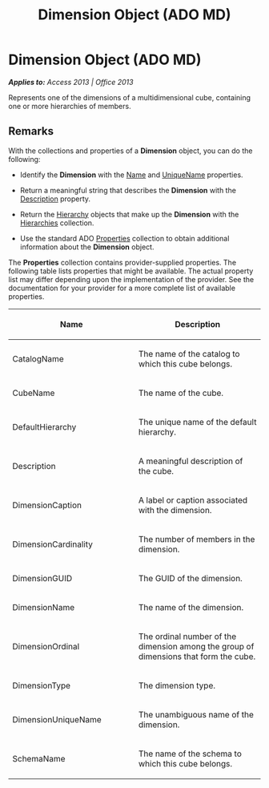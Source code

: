 ﻿---
title: Dimension Object (ADO MD)
TOCTitle: Dimension Object (ADO MD)
ms:assetid: 12f43cfc-c74e-a2e8-7f6e-75fc68472c4b
ms:mtpsurl: https://msdn.microsoft.com/en-us/library/JJ248902(v=office.15)
ms:contentKeyID: 48543355
ms.date: 09/18/2015
mtps_version: v=office.15
---

# Dimension Object (ADO MD)


_**Applies to:** Access 2013 | Office 2013_

Represents one of the dimensions of a multidimensional cube, containing one or more hierarchies of members.

## Remarks

With the collections and properties of a **Dimension** object, you can do the following:

  - Identify the **Dimension** with the [Name](name-property-ado-md.md) and [UniqueName](uniquename-property-ado-md.md) properties.

  - Return a meaningful string that describes the **Dimension** with the [Description](description-property-ado-md.md) property.

  - Return the [Hierarchy](hierarchy-object-ado-md.md) objects that make up the **Dimension** with the [Hierarchies](hierarchies-collection-ado-md.md) collection.

  - Use the standard ADO [Properties](properties-collection-ado.md) collection to obtain additional information about the **Dimension** object.

The **Properties** collection contains provider-supplied properties. The following table lists properties that might be available. The actual property list may differ depending upon the implementation of the provider. See the documentation for your provider for a more complete list of available properties.

<table>
<colgroup>
<col style="width: 50%" />
<col style="width: 50%" />
</colgroup>
<thead>
<tr class="header">
<th><p>Name</p></th>
<th><p>Description</p></th>
</tr>
</thead>
<tbody>
<tr class="odd">
<td><p>CatalogName</p></td>
<td><p>The name of the catalog to which this cube belongs.</p></td>
</tr>
<tr class="even">
<td><p>CubeName</p></td>
<td><p>The name of the cube.</p></td>
</tr>
<tr class="odd">
<td><p>DefaultHierarchy</p></td>
<td><p>The unique name of the default hierarchy.</p></td>
</tr>
<tr class="even">
<td><p>Description</p></td>
<td><p>A meaningful description of the cube.</p></td>
</tr>
<tr class="odd">
<td><p>DimensionCaption</p></td>
<td><p>A label or caption associated with the dimension.</p></td>
</tr>
<tr class="even">
<td><p>DimensionCardinality</p></td>
<td><p>The number of members in the dimension.</p></td>
</tr>
<tr class="odd">
<td><p>DimensionGUID</p></td>
<td><p>The GUID of the dimension.</p></td>
</tr>
<tr class="even">
<td><p>DimensionName</p></td>
<td><p>The name of the dimension.</p></td>
</tr>
<tr class="odd">
<td><p>DimensionOrdinal</p></td>
<td><p>The ordinal number of the dimension among the group of dimensions that form the cube.</p></td>
</tr>
<tr class="even">
<td><p>DimensionType</p></td>
<td><p>The dimension type.</p></td>
</tr>
<tr class="odd">
<td><p>DimensionUniqueName</p></td>
<td><p>The unambiguous name of the dimension.</p></td>
</tr>
<tr class="even">
<td><p>SchemaName</p></td>
<td><p>The name of the schema to which this cube belongs.</p></td>
</tr>
</tbody>
</table>

